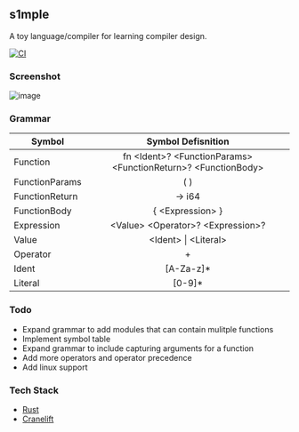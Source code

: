 ## s1mple

A toy language/compiler for learning compiler design.

[![CI](https://github.com/Ajetski/s1mple/actions/workflows/ci.yml/badge.svg)](https://github.com/Ajetski/s1mple/actions/workflows/ci.yml)

### Screenshot

![image](https://user-images.githubusercontent.com/45019515/158074087-26832364-49ab-4844-bebd-edc8bc7d4240.png)

### Grammar

| Symbol         |                        Symbol Defisnition                         |
| -------------- | :---------------------------------------------------------------: |
| Function       | fn \<Ident>? \<FunctionParams> \<FunctionReturn>? \<FunctionBody> |
| FunctionParams |                                ( )                                |
| FunctionReturn |                              -> i64                               |
| FunctionBody   |                        { \<Expression\> }                         |
| Expression     |               \<Value> \<Operator>? \<Expression>?                |
| Value          |                      \<Ident> \| \<Literal>                       |
| Operator       |                                 +                                 |
| Ident          |                             [A-Za-z]*                             |
| Literal        |                              [0-9]*                               |

### Todo 

* Expand grammar to add modules that can contain mulitple functions
* Implement symbol table
* Expand grammar to include capturing arguments for a function
* Add more operators and operator precedence
* Add linux support

### Tech Stack

* [Rust](https://www.rust-lang.org/)
* [Cranelift](https://github.com/bytecodealliance/wasmtime/tree/main/cranelift)
